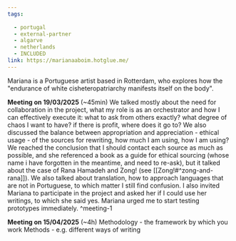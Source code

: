 ```yaml
---
tags:
  
  - portugal
  - external-partner
  - algarve
  - netherlands
  - INCLUDED
link: https://marianaaboim.hotglue.me/
---
```

Mariana is a Portuguese artist based in Rotterdam, who explores how the "endurance of white cisheteropatriarchy manifests itself on the body".

**Meeting on 19/03/2025** (~45min)
We talked mostly about the need for collaboration in the project, what my role is as an orchestrator and how I can effectively execute it: what to ask from others exactly? what degree of chaos I want to have? if there is profit, where does it go to? We also discussed the balance between appropriation and appreciation - ethical usage - of the sources for rewriting, how much I am using, how I am using? We reached the conclusion that I should contact each source as much as possible, and she referenced a book as a guide for ethical sourcing (whose name i have forgotten in the meantime, and need to re-ask), but it talked about the case of Rana Hamadeh and Zong! (see [[Zong!#^zong-and-rana]]). We also talked about translation, how to approach languages that are not in Portuguese, to which matter I still find confusion. I also invited Mariana to participate in the project and asked her if I could use her writings, to which she said yes. Mariana urged me to start testing prototypes immediately. ^meeting-1

**Meeting on 15/04/2025** (~4h)
Methodology - the framework by which you work
Methods - e.g. different ways of writing